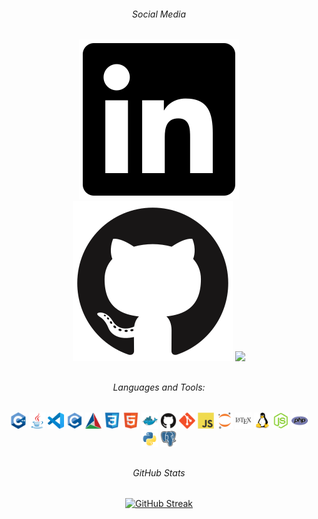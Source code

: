 <div align="center">

###### Social Media

[![GitHub](https://github.com/devicons/devicon/blob/v2.15.1/icons/linkedin/linkedin-plain.svg)](https://www.linkedin.com/in/tomasz-koziel01/)
[<img src="https://github.com/devicons/devicon/blob/v2.15.1/icons/github/github-original.svg"/>](https://github.com/tomekkoziel)
[<img src="https://github.com/FortAwesome/Font-Awesome/blob/6.x/svgs/brands/discord.svg"/>](https://discordapp.com/users/285132990470946816)

##

###### Languages and Tools:

<p>
    <img src="https://github.com/devicons/devicon/blob/v2.15.1/icons/cplusplus/cplusplus-original.svg" width="26" height="26"/>
    <img src="https://github.com/devicons/devicon/blob/v2.15.1/icons/java/java-original.svg" width="26" height="26"/>
    <img src="https://github.com/devicons/devicon/blob/v2.15.1/icons/vscode/vscode-original.svg" width="26" height="26"/>
    <img src="https://github.com/devicons/devicon/blob/v2.15.1/icons/c/c-original.svg" width="26" height="26"/>
    <img src="https://github.com/devicons/devicon/blob/v2.15.1/icons/cmake/cmake-original.svg" width="26" height="26"/>
    <img src="https://github.com/devicons/devicon/blob/v2.15.1/icons/css3/css3-original.svg" width="26" height="26"/>
    <img src="https://github.com/devicons/devicon/blob/v2.15.1/icons/html5/html5-original.svg" width="26" height="26"/>
    <img src="https://github.com/devicons/devicon/blob/v2.15.1/icons/docker/docker-original.svg" width="26" height="26"/>
    <img src="https://github.com/devicons/devicon/blob/v2.15.1/icons/github/github-original.svg" width="26" height="26"/>
    <img src="https://github.com/devicons/devicon/blob/v2.15.1/icons/git/git-original.svg" width="26" height="26"/>
    <img src="https://github.com/devicons/devicon/blob/v2.15.1/icons/javascript/javascript-original.svg" width="26" height="26"/>
    <img src="https://github.com/devicons/devicon/blob/v2.15.1/icons/jupyter/jupyter-original.svg" width="26" height="26"/>
    <img src="https://github.com/devicons/devicon/blob/v2.15.1/icons/latex/latex-original.svg" width="26" height="26"/>
    <img src="https://github.com/devicons/devicon/blob/v2.15.1/icons/linux/linux-original.svg" width="26" height="26"/>
    <img src="https://github.com/devicons/devicon/blob/v2.15.1/icons/nodejs/nodejs-original.svg" width="26" height="26"/>
    <img src="https://github.com/devicons/devicon/blob/v2.15.1/icons/php/php-original.svg" width="26" height="26"/>
    <img src="https://github.com/devicons/devicon/blob/v2.15.1/icons/python/python-original.svg" width="26" height="26"/>
    <img src="https://github.com/devicons/devicon/blob/v2.15.1/icons/postgresql/postgresql-original.svg" width="26" height="26"/>
</p>

##

###### GitHub Stats

[![GitHub Streak](http://github-readme-streak-stats.herokuapp.com?user=tomekkoziel&theme=transparent)](https://git.io/streak-stats)

</div>